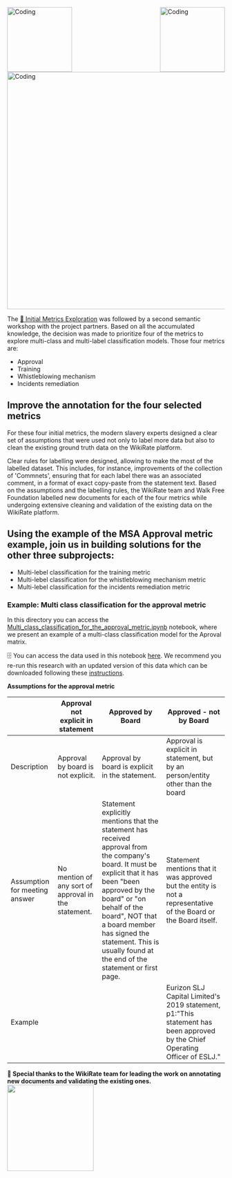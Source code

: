  
 
<img align="left" alt="Coding" width="150" src="https://user-images.githubusercontent.com/64998301/143171138-777e6d3d-3442-4872-8ada-e1bd311a49f9.png">
 
<img align="right" alt="Coding" width="150" src="https://user-images.githubusercontent.com/64998301/143171267-86860e2b-8a25-440e-b778-a860ceac7e99.png">
 
<img align="center" alt="Coding" width="550" src="https://cdn.dribbble.com/users/917530/screenshots/2879128/media/6008ce6d81787b9aa0ed9c0101b75567.gif">
 
 
 
 
 
The [📔 Initial Metrics Exploration](https://github.com/the-future-society/Project-AIMS-AI-against-Modern-Slavery/tree/main/%F0%9F%93%94%20Initial%20Metrics%20Exploration)  was followed by a second semantic workshop with the project partners. Based on all the accumulated knowledge, the decision was made to prioritize four of the metrics to explore multi-class and multi-label classification models.  Those four metrics are: 
 
- Approval
- Training
- Whistleblowing mechanism
- Incidents remediation
 
## Improve the annotation for the four selected metrics
 
For these four initial metrics, the modern slavery experts designed a clear set of assumptions that were used not only to label more data but also to clean the existing ground truth data on the WikiRate platform. 
 
Clear rules for labelling were designed, allowing to make the most of the labelled dataset. This includes, for instance, improvements of the collection of 'Commnets', ensuring that for each label there was an associated comment, in a format of exact copy-paste from the statement text. Based on the assumptions and the labelling rules, the WikiRate team and Walk Free Foundation labelled new documents for each of the four metrics while undergoing extensive cleaning and validation of the existing data on the WikiRate platform. 
 
## Using the example of the  MSA Approval metric example, join us in building solutions for the other three subprojects: 

- Multi-lebel classification for the training metric
- Multi-lebel classification for the whistleblowing mechanism metric 
- Multi-lebel classification for the incidents remediation metric
 
### Example: Multi class classification for the approval metric
 
In this directory you can access the [Multi_class_classification_for_the_approval_metric.ipynb](https://github.com/the-future-society/Project-AIMS-AI-against-Modern-Slavery/blob/51ffee71f69b9bd75f565ccd8d7ba10d674b44e6/%F0%9F%93%94%20Model%20for%20multi-class%20and%20multi-label%20classification%20for%20core%20metrics/Multi_class_classification_for_the_approval_metric.ipynb) notebook, where we present an example of a multi-class classification model for the Aproval matrix. 
 
🗄️ You can access the data used in this notebook [here](https://drive.google.com/file/d/1gr9PbPTaYLnhVKJ6eraJboPmvLZ_E14J/view?usp=sharing). We recommend you re-run this research with an updated version of this data which can be downloaded following these [instructions](https://drive.google.com/file/d/1xThQSWn501Jlxfay-c7u-EjTu-3R1FAg/view?usp=sharing).
 
**Assumptions for the approval metric**
 
| |Approval not explicit in statement| Approved by Board| Approved - not by Board
|-|--------------------------------------------|---------------------------|--------------------------------|
|Description| Approval by board is not explicit.| Approval by board is explicit in the statement.| Approval is explicit in statement, but by an person/entity other than the board|
|Assumption for meeting answer|No mention of any sort of approval in the statement.|Statement explicitly mentions that the statement has received approval from the company's board. It must be explicit that it has been "been approved by the board" or "on behalf of the board", NOT that a board member has signed the statement. This is usually found at the end of the statement or first page.|Statement mentions that it was approved but the entity is not a representative of the Board or the Board itself.|
|Example| | | Eurizon SLJ Capital Limited's 2019 statement, p1:"This statement has been approved by the Chief Operating Officer of ESLJ." |
 
 
 
**🙏 Special thanks to the WikiRate team for leading the work on annotating new documents and validating the existing ones.**
<img align="left" width="200" src="https://user-images.githubusercontent.com/64998301/143174086-aebdf1ed-fe4a-400f-95b2-0269cd10498b.png">
 
 
 
 
 
